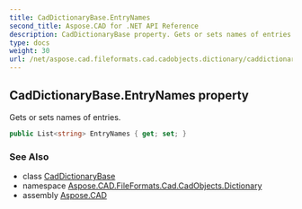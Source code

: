 ```yaml
---
title: CadDictionaryBase.EntryNames
second_title: Aspose.CAD for .NET API Reference
description: CadDictionaryBase property. Gets or sets names of entries
type: docs
weight: 30
url: /net/aspose.cad.fileformats.cad.cadobjects.dictionary/caddictionarybase/entrynames/
---
```

## CadDictionaryBase.EntryNames property

Gets or sets names of entries.

```csharp
public List<string> EntryNames { get; set; }
```

### See Also

* class [CadDictionaryBase](../)
* namespace [Aspose.CAD.FileFormats.Cad.CadObjects.Dictionary](../../caddictionarybase/)
* assembly [Aspose.CAD](../../../)


